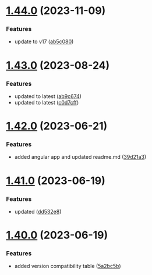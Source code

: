 # [1.44.0](https://github.com/manthanank/learn-angular/compare/v1.43.0...v1.44.0) (2023-11-09)


### Features

* update to v17 ([ab5c080](https://github.com/manthanank/learn-angular/commit/ab5c0801ac96502c419a1ec6a0568b2c0e42c681))



# [1.43.0](https://github.com/manthanank/learn-angular/compare/v1.42.0...v1.43.0) (2023-08-24)


### Features

* updated to latest ([ab9c674](https://github.com/manthanank/learn-angular/commit/ab9c674ca544af80a20dd24539bee0c12d50610f))
* updated to latest ([c0d7cff](https://github.com/manthanank/learn-angular/commit/c0d7cff9bebcd1722ecd8a44f5111423d0a76297))



# [1.42.0](https://github.com/manthanank/learn-angular/compare/v1.41.0...v1.42.0) (2023-06-21)


### Features

* added angular app and updated readme.md ([39d21a3](https://github.com/manthanank/learn-angular/commit/39d21a344f4360585d1c46092d487e4775f8f594))



# [1.41.0](https://github.com/manthanank/learn-angular/compare/v1.40.0...v1.41.0) (2023-06-19)


### Features

* updated ([dd532e8](https://github.com/manthanank/learn-angular/commit/dd532e89cb7351ecda00cf348bdf68218b4d7e6d))



# [1.40.0](https://github.com/manthanank/learn-angular/compare/v1.39.0...v1.40.0) (2023-06-19)


### Features

* added version compatibility table ([5a2bc5b](https://github.com/manthanank/learn-angular/commit/5a2bc5bcaeccd6a1ea85d3b1b5c2a5ebec97229f))



